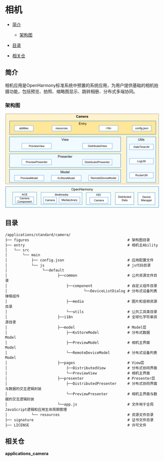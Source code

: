 # 相机<a name="ZH-CN_TOPIC_0000001103554544"></a>

-   [简介](#section11660541593)
    -   [架构图](#section78574815486)

-   [目录](#section161941989596)
-   [相关仓](#section1371113476307)

## 简介<a name="section11660541593"></a>

相机应用是OpenHarmony标准系统中预置的系统应用，为用户提供基础的相机拍摄功能，包括预览、拍照、缩略图显示、跳转相册、分布式多端协同。

### 架构图<a name="section78574815486"></a>

![](figures/camera.png)

## 目录<a name="section161941989596"></a>

```
/applications/standard/camera/
├── figures                                             # 架构图目录
├── entry                                               # 相机主Ability
│   └── src
│       └── main
│           ├── config.json                             # 应用配置文件
│           └── js                                      # js代码目录
│                └──default
│                       ├──common                       # 公共资源文件目录
│                           ├──component                # 自定义组件目录
│                                   └──DeviceListDialog # 分布式设备列表弹框组件                
│                           ├──media                    # 图片和音频资源目录
│                           └──utils                    # 公共工具类目录
│                       ├──i18n                         # 全球化字符串资源目录
│                       ├──model                        # Model层
│                           ├──KvStoreModel             # 分布式数据Model
│                           ├──PreviewModel             # 相机主界面Model
│                           └──RemoteDeviceModel        # 分布式设备列表Model
│                       ├──pages                        # View层
│                           ├──DistributedView          # 分布式协同界面
│                           └──PreviewView              # 相机主界面
│                       ├──presenter                    # Presenter层
│                           ├──DistributedPresenter     # 分布式协同界面与数据的交互逻辑封装
│                           └──PreviewPresenter         # 相机主界面与数据的交互逻辑封装
│                       └──app.js                       # 文件用于全局JavaScript逻辑和应用生命周期管理
│           └── resources                               # 资源文件目录
├── signature                                           # 证书文件目录
├── LICENSE                                             # 许可文件
```

## 相关仓<a name="section1371113476307"></a>

**applications\_camera**